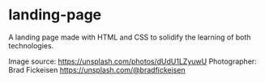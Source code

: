 # landing-page

A landing page made with HTML and CSS to solidify the learning of both technologies.

Image source: https://unsplash.com/photos/dUdU1LZyuwU 
Photographer: Brad Fickeisen https://unsplash.com/@bradfickeisen